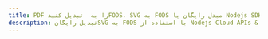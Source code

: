 ---title: PDF را به  تبدیل کنیدFODS، SVG به FODS مبدل رایگان یا Nodejs SDKdescription: تبدیل رایگانSVG به FODS با استفاده از Nodejs Cloud APIs & SDK همچنین اسناد PDF را در Cloud ایجاد، ویرایش و رندر کنید.---